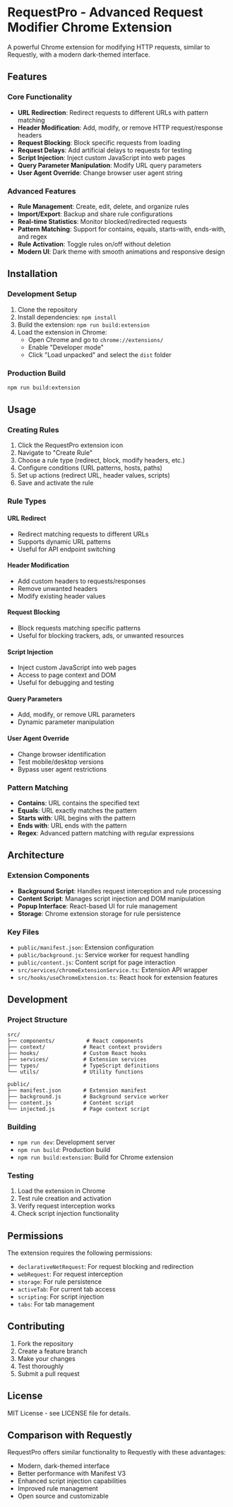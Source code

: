 # RequestPro - Advanced Request Modifier Chrome Extension

A powerful Chrome extension for modifying HTTP requests, similar to Requestly, with a modern dark-themed interface.

## Features

### Core Functionality
- **URL Redirection**: Redirect requests to different URLs with pattern matching
- **Header Modification**: Add, modify, or remove HTTP request/response headers
- **Request Blocking**: Block specific requests from loading
- **Request Delays**: Add artificial delays to requests for testing
- **Script Injection**: Inject custom JavaScript into web pages
- **Query Parameter Manipulation**: Modify URL query parameters
- **User Agent Override**: Change browser user agent string

### Advanced Features
- **Rule Management**: Create, edit, delete, and organize rules
- **Import/Export**: Backup and share rule configurations
- **Real-time Statistics**: Monitor blocked/redirected requests
- **Pattern Matching**: Support for contains, equals, starts-with, ends-with, and regex
- **Rule Activation**: Toggle rules on/off without deletion
- **Modern UI**: Dark theme with smooth animations and responsive design

## Installation

### Development Setup
1. Clone the repository
2. Install dependencies: `npm install`
3. Build the extension: `npm run build:extension`
4. Load the extension in Chrome:
   - Open Chrome and go to `chrome://extensions/`
   - Enable "Developer mode"
   - Click "Load unpacked" and select the `dist` folder

### Production Build
```bash
npm run build:extension
```

## Usage

### Creating Rules
1. Click the RequestPro extension icon
2. Navigate to "Create Rule"
3. Choose a rule type (redirect, block, modify headers, etc.)
4. Configure conditions (URL patterns, hosts, paths)
5. Set up actions (redirect URL, header values, scripts)
6. Save and activate the rule

### Rule Types

#### URL Redirect
- Redirect matching requests to different URLs
- Supports dynamic URL patterns
- Useful for API endpoint switching

#### Header Modification
- Add custom headers to requests/responses
- Remove unwanted headers
- Modify existing header values

#### Request Blocking
- Block requests matching specific patterns
- Useful for blocking trackers, ads, or unwanted resources

#### Script Injection
- Inject custom JavaScript into web pages
- Access to page context and DOM
- Useful for debugging and testing

#### Query Parameters
- Add, modify, or remove URL parameters
- Dynamic parameter manipulation

#### User Agent Override
- Change browser identification
- Test mobile/desktop versions
- Bypass user agent restrictions

### Pattern Matching
- **Contains**: URL contains the specified text
- **Equals**: URL exactly matches the pattern
- **Starts with**: URL begins with the pattern
- **Ends with**: URL ends with the pattern
- **Regex**: Advanced pattern matching with regular expressions

## Architecture

### Extension Components
- **Background Script**: Handles request interception and rule processing
- **Content Script**: Manages script injection and DOM manipulation
- **Popup Interface**: React-based UI for rule management
- **Storage**: Chrome extension storage for rule persistence

### Key Files
- `public/manifest.json`: Extension configuration
- `public/background.js`: Service worker for request handling
- `public/content.js`: Content script for page interaction
- `src/services/chromeExtensionService.ts`: Extension API wrapper
- `src/hooks/useChromeExtension.ts`: React hook for extension features

## Development

### Project Structure
```
src/
├── components/          # React components
├── context/            # React context providers
├── hooks/              # Custom React hooks
├── services/           # Extension services
├── types/              # TypeScript definitions
└── utils/              # Utility functions

public/
├── manifest.json       # Extension manifest
├── background.js       # Background service worker
├── content.js          # Content script
└── injected.js         # Page context script
```

### Building
- `npm run dev`: Development server
- `npm run build`: Production build
- `npm run build:extension`: Build for Chrome extension

### Testing
1. Load the extension in Chrome
2. Test rule creation and activation
3. Verify request interception works
4. Check script injection functionality

## Permissions

The extension requires the following permissions:
- `declarativeNetRequest`: For request blocking and redirection
- `webRequest`: For request interception
- `storage`: For rule persistence
- `activeTab`: For current tab access
- `scripting`: For script injection
- `tabs`: For tab management

## Contributing

1. Fork the repository
2. Create a feature branch
3. Make your changes
4. Test thoroughly
5. Submit a pull request

## License

MIT License - see LICENSE file for details.

## Comparison with Requestly

RequestPro offers similar functionality to Requestly with these advantages:
- Modern, dark-themed interface
- Better performance with Manifest V3
- Enhanced script injection capabilities
- Improved rule management
- Open source and customizable